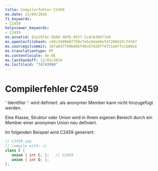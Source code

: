 ```yaml
---
title: Compilerfehler C2459
ms.date: 11/04/2016
f1_keywords:
- C2459
helpviewer_keywords:
- C2459
ms.assetid: 81e29f4c-5b60-40fb-9557-1cdc630d77e8
ms.openlocfilehash: c49c348968f750c7e5c64ab9ef4f298d3fc74f67
ms.sourcegitcommit: 16fa847794b60bf40c67d20f74751a67fccb602e
ms.translationtype: MT
ms.contentlocale: de-DE
ms.lasthandoff: 12/03/2019
ms.locfileid: "74743990"
---
```

# <a name="compiler-error-c2459"></a>Compilerfehler C2459

' Identifier ': wird definiert. als anonymer Member kann nicht hinzugefügt werden.

Eine Klasse, Struktur oder Union wird in Ihrem eigenen Bereich durch ein Member einer anonymen Union neu definiert.

Im folgenden Beispiel wird C2459 generiert:

```cpp
// C2459.cpp
// compile with: /c
class C {
   union { int C; };   // C2459
   union { int D; };
};
```
